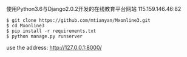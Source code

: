 使用Python3.6与Django2.0.2开发的在线教育平台网站  115.159.146.46:82

```
$ git clone https://github.com/mtianyan/Mxonline3.git
$ cd Mxonline3
$ pip install -r requirements.txt
$ python manage.py runserver
```
use the address: http://127.0.0.1:8000/
